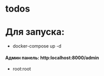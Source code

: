 # todos

# Для запуска:

- docker-compose up -d

#### Админ панель: http:localhost:8000/admin

- root:root
